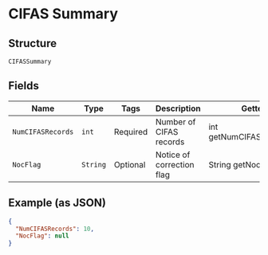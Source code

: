 
# CIFAS Summary

## Structure

`CIFASSummary`

## Fields

| Name | Type | Tags | Description | Getter | Setter |
|  --- | --- | --- | --- | --- | --- |
| `NumCIFASRecords` | `int` | Required | Number of CIFAS records | int getNumCIFASRecords() | setNumCIFASRecords(int numCIFASRecords) |
| `NocFlag` | `String` | Optional | Notice of correction flag | String getNocFlag() | setNocFlag(String nocFlag) |

## Example (as JSON)

```json
{
  "NumCIFASRecords": 10,
  "NocFlag": null
}
```

